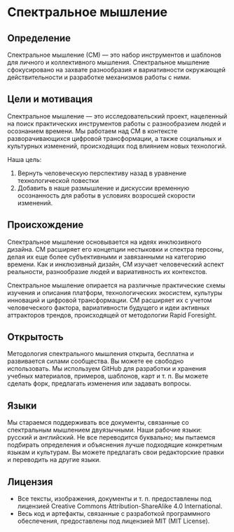 # Спектральное мышление

## Определение

Спектральное мышление (СМ) — это набор инструментов и шаблонов для личного и коллективного мышления. Спектральное мышление сфокусировано на захвате разнообразия и вариативности окружающей действительности и разработке механизмов работы с ними.


## Цели и мотивация

Спектральное мышление — это исследовательский проект, нацеленный на поиск практических инструментов работы с разнообразием людей и осознанием времени. Мы работаем над СМ в контексте разворачивающихся цифровой трансформации, а также социальных и культурных изменений, происходящих под влиянием новых технологий.

Наша цель:
1. Вернуть человеческую перспективу назад в уравнение технологической повестки
2. Добавить в наше размышление и дискуссии временную осознанность для работы в условиях возросшей скорости изменений.

## Происхождение 

Спектральное мышление основывается на идеях инклюзивного дизайна. СМ расширяет его концепции нестыковки и спектра персоны, делая их еще более субъективными и завязанными на категорию времени. Как и инклюзивный дизайн, СМ изучает человеческий аспект реальности, разнообразие людей и вариативность их контекстов.

Спектральное мышление опирается на различные практические схемы изучения и описания платформ, технологических экосистем, культуры инноваций и цифровой трансформации. СМ расширяет их с учетом человеческого фактора, вариативности будущего и идеи активных аттракторов трендов, происходящей от методологии Rapid Foresight.


## Открытость

Методология спектрального мышления открыта, бесплатна и развивается силами сообщества. Вы можете ее свободно использовать. Мы используем GitHub для разработки и хранения учебных материалов, примеров, шаблонов, карт и т. п. Вы можете сделать форк, предлагать изменения или задавать вопросы.

## Языки

Мы стараемся поддерживать все документы, связанные со спектральным мышлением двуязычными. Наши рабочие языки: русский и английский. Не все переводится буквально; мы пытаемся подбирать определения и объяснения лучше подходящие конкретным языкам и культурам. Вы можете предлагать свои редакторские правки и переводить на другие языки.


## Лицензия

- Все тексты, изображения, документы и т. п. предоставлены под лицензией Creative Commons Attribution-ShareAlike 4.0 International. 
- Весь код и артефакты, связанные с разработкой программного обеспечения, предоставлены под лицензией MIT (MIT License).